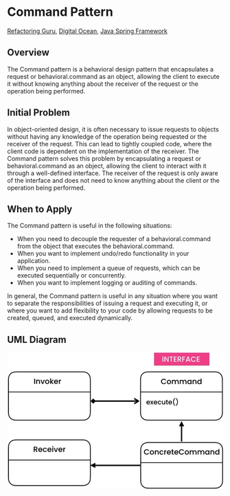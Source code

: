 # Command Pattern
[Refactoring Guru](https://refactoring.guru/design-patterns/command), [Digital Ocean](https://www.digitalocean.com/community/tutorials/command-design-pattern), [Java Spring Framework](https://springframework.guru/gang-of-four-design-patterns/command-pattern/)

## Overview
The Command pattern is a behavioral design pattern that encapsulates a request or behavioral.command as an object, allowing the client to execute it without knowing anything about the receiver of the request or the operation being performed.

## Initial Problem
In object-oriented design, it is often necessary to issue requests to objects without having any knowledge of the operation being requested or the receiver of the request. This can lead to tightly coupled code, where the client code is dependent on the implementation of the receiver. The Command pattern solves this problem by encapsulating a request or behavioral.command as an object, allowing the client to interact with it through a well-defined interface. The receiver of the request is only aware of the interface and does not need to know anything about the client or the operation being performed.

## When to Apply
The Command pattern is useful in the following situations:

* When you need to decouple the requester of a behavioral.command from the object that executes the behavioral.command.
* When you want to implement undo/redo functionality in your application.
* When you need to implement a queue of requests, which can be executed sequentially or concurrently.
* When you want to implement logging or auditing of commands.

In general, the Command pattern is useful in any situation where you want to separate the responsibilities of issuing a request and executing it, or where you want to add flexibility to your code by allowing requests to be created, queued, and executed dynamically.

## UML Diagram

![Alt text](/src/behavioral/command/UML.jpg)
